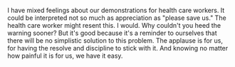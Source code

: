 I have mixed feelings about our demonstrations for health care workers. It could be interpreted not so much as appreciation as "please save us."  The health care worker might resent this. I would. Why couldn't you heed the warning sooner? But it's good because it's a reminder to ourselves that there will be no simplistic solution to this problem. The applause is for us, for having the resolve and discipline to stick with it. And knowing no matter how painful it is for us, we have it easy.  
